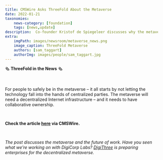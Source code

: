 ```yaml
---
title: CMSWire Asks ThreeFold About the Metaverse
date: 2022-01-21
taxonomies:
    news-category: [foundation]
    tags: [news,update]
description:  Co-founder Kristof de Spiegeleer discusses why the metaverse will need a decentralized Internet infrastructure.
extra:
    imgPath: images/newsroom/metaverse_news.png
    image_caption: ThreeFold Metaverse
    authors: [sam_taggart]
    authorImg: images/people/sam_taggart.jpg
---
```



🗞 **ThreeFold in the News** 🗞

<br/>

For people to safely be in the metaverse – it all starts by not letting the technology fall into the hands of centralized parties. The metaverse will need a decentralized Internet infrastructure – and it needs to have collaborative ownership.

<br/>

**Check the article [here](https://www.cmswire.com/digital-workplace/where-the-metaverse-and-digital-workplace-meet/) via CMSWire.**

<br/>

*The post discusses the metaverse and the future of work. Have you seen what we’re working on with DigiCorp Labs? [DigiThree](https://digithreelabs.com/) is preparing enterprises for the decentralized metaverse.*